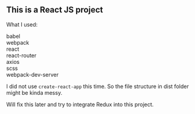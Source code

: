 ## This is a React JS project

What I used:

babel   
webpack   
react    
react-router    
axios    
scss    
webpack-dev-server    


I did not use `create-react-app` this time. So the file structure in dist folder might be kinda messy.

Will fix this later and try to integrate Redux into this project.
